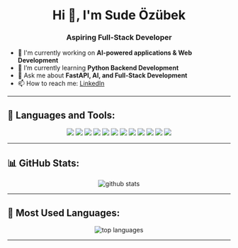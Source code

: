 <h1 align="center">Hi 👋, I'm Sude Özübek</h1>
<h3 align="center">Aspiring Full-Stack Developer </h3>


- 🚀 I'm currently working on **AI-powered applications & Web Development**
- 🌱 I’m currently learning **Python Backend Development**
- 💬 Ask me about **FastAPI, AI, and Full-Stack Development**
- 📫 How to reach me: [LinkedIn](https://www.linkedin.com/in/sudeozubek/)

---

## 🚀 Languages and Tools:
<p align="center">
  <img src="https://img.shields.io/badge/Python-3776AB?style=for-the-badge&logo=python&logoColor=white"/>
  <img src="https://img.shields.io/badge/SQL-4479A1?style=for-the-badge&logo=sql&logoColor=white"/>
  <img src="https://img.shields.io/badge/SQLite-003B57?style=for-the-badge&logo=sqlite&logoColor=white"/>
  <img src="https://img.shields.io/badge/HTML5-E34F26?style=for-the-badge&logo=html5&logoColor=white"/>
  <img src="https://img.shields.io/badge/CSS3-1572B6?style=for-the-badge&logo=css3&logoColor=white"/>
  <img src="https://img.shields.io/badge/JavaScript-F7DF1E?style=for-the-badge&logo=javascript&logoColor=black"/>
  <img src="https://img.shields.io/badge/FastAPI-009688?style=for-the-badge&logo=fastapi&logoColor=white"/>
  <img src="https://img.shields.io/badge/SQLAlchemy-323330?style=for-the-badge&logo=sqlalchemy&logoColor=white"/>
  <img src="https://img.shields.io/badge/PostgreSQL-316192?style=for-the-badge&logo=postgresql&logoColor=white"/>
  <img src="https://img.shields.io/badge/Git-F05032?style=for-the-badge&logo=git&logoColor=white"/>
  <img src="https://img.shields.io/badge/C-00599C?style=for-the-badge&logo=c&logoColor=white"/>
  <img src="https://img.shields.io/badge/C++-00599C?style=for-the-badge&logo=c%2B%2B&logoColor=white"/>
</p>

---

## 📊 GitHub Stats:
<p align="center">
  <img src="https://github-readme-stats.vercel.app/api?username=sudeozubek&show_icons=true&theme=radical" alt="github stats" />
</p>

---

## 🎯 Most Used Languages:
<p align="center">
  <img src="https://github-readme-stats.vercel.app/api/top-langs/?username=sudeozubek&layout=compact&theme=radical" alt="top languages" />
</p>

---


